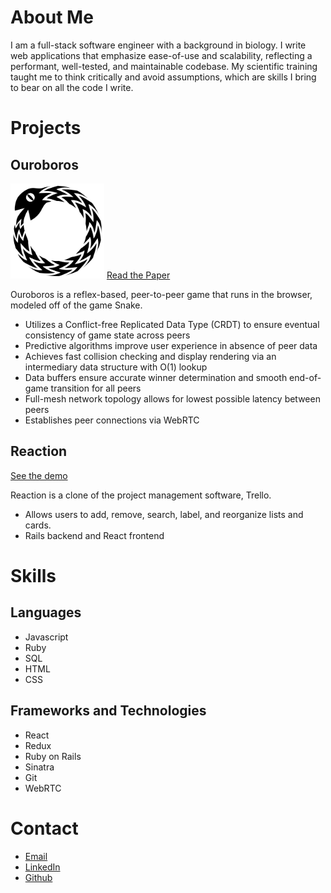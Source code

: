 <h1 id="about">About Me</h1>
<section class="about">
  <p>I am a full-stack software engineer with a background in biology. I write web applications that emphasize ease-of-use and scalability, reflecting a performant, well-tested, and maintainable codebase. My scientific training taught me to think critically and avoid assumptions, which are skills I bring to bear on all the code I write.</p>
</section>

<h1 id="projects">Projects</h1>
<section class="projects">
  <section class="project">
    <aside>
      <h2>Ouroboros</h2>
      <a class='logo' href="https://ouroboros-game.herokuapp.com"><img src="assets/images/logo.svg" alt="ouroboros logo" width="150px"></a>
      <a class="content-btn" href="https://ouroboros-game.herokuapp.com/about">Read the Paper</a>
    </aside>
    <section class="desc">
      <p>Ouroboros is a reflex-based, peer-to-peer game that runs in the browser, modeled off of the game Snake.</p>
        <ul>
          <li>Utilizes a Conflict-free Replicated Data Type (CRDT) to ensure eventual consistency of game state across peers</li>
          <li>Predictive algorithms improve user experience in absence of peer data</li>
          <li>Achieves fast collision checking and display rendering via an intermediary data structure with O(1) lookup</li>
          <li>Data buffers ensure accurate winner determination and smooth end-of-game transition for all peers</li>
          <li>Full-mesh network topology allows for lowest possible latency between peers</li>
          <li>Establishes peer connections via WebRTC</li>
        </ul>
    </section>
  </section>
  <section class="project">
    <aside>
      <h2>Reaction</h2>
      <a class="content-btn" href="https://reaction-trello-clone.herokuapp.com/">See the demo</a>
    </aside>
    <section class="desc">
      <p>Reaction is a clone of the project management software, Trello.</p>
      <ul>
          <li>Allows users to add, remove, search, label, and reorganize lists and cards.</li>
          <li>Rails backend and React frontend</li>
      </ul>  
    </section>
  </section>
</section>
<h1 id="skills">Skills</h1>
<section class="skills">
  <h2>Languages</h2>
  <ul>
    <li>Javascript</li>
    <li>Ruby</li>
    <li>SQL</li>
    <li>HTML</li>
    <li>CSS</li>
  </ul>
  <h2>Frameworks and Technologies</h2>
  <ul>
    <li>React</li>
    <li>Redux</li>
    <li>Ruby on Rails</li>
    <li>Sinatra</li>
    <li>Git</li>
    <li>WebRTC</li>
  </ul>
</section>
<h1 id="contact">Contact</h1>
<section class="contact">
  <ul>
    <li><a href="mailto:grant.davis.reed@gmail.com">Email</a></li>
    <li><a href="https://linkedin.com/in/grant-d-reed">LinkedIn</a></li>
    <li><a href="https://github.com/grantdreed">Github</a></li>
  </ul>
</section>
                                         


